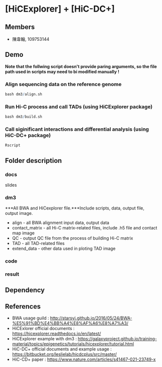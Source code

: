 # [HiCExplorer] + [HiC-DC+] 
## Members
* 陳韋翰, 109753144


## Demo 
**Note that the follwing script doesn't provide paring arguments, so the file path used in scripts may need to bi modified manually !**
### Align sequencing data on the reference genome 
```R
bash dm3/align.sh
```
### Run Hi-C process and call TADs (using HiCExplorer package) 
```R
bash dm3/build.sh
```
### Call siginificant interactions and differential analysis (using HiC-DC+ package)
```R
Rscript
```


## Folder description

### docs
slides
### dm3
***All BWA and HiCexplorer file.***Include scripts, data, output file, output image.
* align  -  all BWA alignment input data, output data
* contact_matrix  -  all Hi-C matrix-related files, include .h5 file and contact map image 
* QC - output QC file from the process of building Hi-C matrix 
* TAD - all TAD-related files
* extend_data - other data used in ploting TAD image

### code
### result

## Dependency

## References
* BWA usage guild : http://starsyi.github.io/2016/05/24/BWA-%E5%91%BD%E4%BB%A4%E8%AF%A6%E8%A7%A3/
* HiCExlorer official documents : https://hicexplorer.readthedocs.io/en/latest/
* HiCExplorer example with dm3 : https://galaxyproject.github.io/training-material/topics/epigenetics/tutorials/hicexplorer/tutorial.html
* HiC-DC+ official documents and example usage : https://bitbucket.org/leslielab/hicdcplus/src/master/
* HiC-CD+ paper : https://www.nature.com/articles/s41467-021-23749-x

